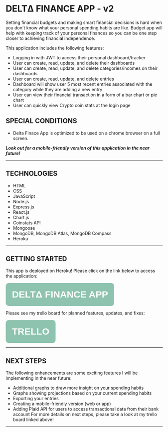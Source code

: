 # **DELTΔ FINANCE APP - v2**

Setting financial budgets and making smart financial decisions is hard when you don't know what your personal spending habits are like. Budget app will help with keeping track of your personal finances so you can be one step closer to achieving financial independence. 

This application includes the following features:
* Logging in with JWT to access their personal dashboard/tracker
* User can create, read, update, and delete their dashboards
* User can create, read, update, and delete categories/incomes on their dashboards
* User can create, read, update, and delete entries 
* Dashboard will show user 5 most recent entries associated with the category while they are adding a new entry
* User can view their financial transaction in a form of a bar chart or pie chart
* User can quickly view Crypto coin stats at the login page

## **SPECIAL CONDITIONS** 
* Delta Finace App is optimized to be used on a chrome browser on a full screen. 

***Look out for a mobile-friendly version of this application in the near future!***

<hr>

<!-- ## **SCREENSHOTS**

<div >
<img src="https://media.giphy.com/media/lzNv8sbjvMbTaK0dET/giphy.gif">
<img src="https://media.giphy.com/media/SJthoPM4KCAwakgV8o/giphy.gif">
<img src="https://media.giphy.com/media/6da1al4BiqGRXveLez/giphy.gif">
<img src="https://media.giphy.com/media/k05l5LIswiarmgLIi4/giphy.gif">

</div>
Login and start by creating a new dashboard. Add expense categories and income sources onto your dashboard. Start adding entries.
Edit, update, delete any of your past entries. 

<strong>Like the GIFs? Create your own at <a href="https://giphy.com/">giphy.com</a></strong>

<hr> -->

## **TECHNOLOGIES**

* HTML
* CSS
* JavaScript
* Node.js
* Express.js
* React.js
* Chart.js
* Coinstats API
* Mongoose
* MongoDB, MongoDB Atlas, MongoDB Compass
* Heroku

<hr>
<h2><strong>GETTING STARTED</strong></h2>



This app is deployed on Heroku! 
Please click on the link below to access the application:

<button style="padding: 20px; font-size: 30px; border-radius: 10px; background-color: #8EC3B0; border: none;" ><strong><a style="color: white; text-decoration: none;" href="https://delta-app.herokuapp.com/">DELTΔ FINANCE APP</a></strong></button>

Please see my trello board for planned features, updates, and fixes:

<button style="padding: 20px; font-size: 30px; border-radius: 10px; background-color: #8EC3B0; border: none;" ><strong><a style="color: white; text-decoration: none;" href="https://trello.com/b/6wr2p3W7/project-4-%CE%B4-delta-finance-app">TRELLO</a></strong></button>

<hr>

## **NEXT STEPS**

The following enhancements are some exciting features I will be implementing in the near future:
* Additional graphs to draw more insight on your spending habits
* Graphs showing projections based on your current spending habits
* Exporting your entries 
* Creating a mobile-friendly version (web or app)
* Adding Plaid API for users to access transactional data from their bank account
For more details on next steps, please take a look at my trello board linked above! 

<hr>
